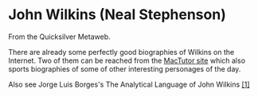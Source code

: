 
# John Wilkins (Neal Stephenson)

From the Quicksilver Metaweb.

There are already some perfectly good biographies of Wilkins on the Internet. Two of them can be reached from the [MacTutor site](/http-www-gap-dcs-st-and-ac-uk-history-societies-aubrey-html) which also sports biographies of some of other interesting personages of the day.

Also see Jorge Luis Borges's The Analytical Language of John Wilkins [[1]](/http-www-crockford-com-wrrrld-wilkins-html)
